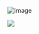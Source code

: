 ![image](https://user-images.githubusercontent.com/111730344/229139045-c51b45e8-eb33-4f82-837c-92b53dc762ba.png)


<img src= "https://skillicons.dev/icons?i=js,c,java,html,css"/>
